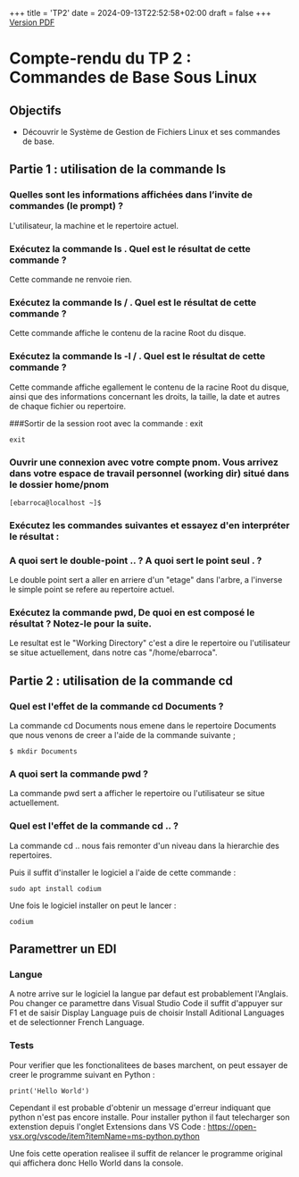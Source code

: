 +++
title = 'TP2'
date = 2024-09-13T22:52:58+02:00
draft = false
+++
<a href="" download>Version PDF</a>

# Compte-rendu du TP 2 : Commandes de Base Sous Linux

## Objectifs

- Découvrir le Système de Gestion de Fichiers Linux et ses  commandes de base.

## Partie 1 : utilisation de la commande ls

### Quelles sont les informations affichées dans l’invite de commandes (le prompt) ?

L'utilisateur, la machine et le repertoire actuel.

### Exécutez la commande ls . Quel est le résultat de cette commande ?

Cette commande ne renvoie rien.

### Exécutez la commande ls /  . Quel est le résultat de cette commande ?

Cette commande affiche le contenu de la racine Root du disque. 

### Exécutez la commande ls -l / . Quel est le résultat de cette commande ?

Cette commande affiche egallement le contenu de la racine Root du disque, ainsi que des informations concernant les droits, la taille, la date et autres de chaque fichier ou repertoire.

###Sortir de la session root avec la commande : exit

```
exit
```

### Ouvrir une connexion avec votre compte pnom. Vous arrivez dans votre espace de travail personnel (working dir) situé dans le dossier home/pnom
```
[ebarroca@localhost ~]$
```

### Exécutez les commandes suivantes et essayez d'en interpréter le résultat :

### A quoi sert le double-point .. ? 	A quoi sert le point seul . ?

Le double point sert a aller en arriere d'un "etage" dans l'arbre, a l'inverse le simple point se refere au repertoire actuel. 

### Exécutez la commande pwd, De quoi en est composé le résultat ? Notez-le pour la suite.

Le resultat est le "Working Directory" c'est a dire le repertoire ou l'utilisateur se situe actuellement, dans notre cas "/home/ebarroca".

## Partie 2 : utilisation de la commande cd

### Quel est l'effet de la commande  cd Documents ?

La commande cd Documents nous emene dans le repertoire Documents que nous venons de creer a l'aide de la commande suivante ;
```
$ mkdir Documents
```
### A quoi sert la commande pwd ?

La commande pwd sert a afficher le repertoire ou l'utilisateur se situe actuellement.

### Quel est l'effet de la commande cd .. ?

La commande cd .. nous fais remonter d'un niveau dans la hierarchie des repertoires.






Puis il suffit d'installer le logiciel a l'aide de cette commande :

```
sudo apt install codium
```

Une fois le logiciel installer on peut le lancer :

```
codium
```

## Paramettrer un EDI 

### Langue

A notre arrive sur le logiciel la langue par defaut est probablement l'Anglais. Pou changer ce paramettre dans Visual Studio Code il suffit d'appuyer sur F1 et de saisir Display Language puis de choisir Install Aditional Languages et de selectionner French Language. 

### Tests

Pour verifier que les fonctionalitees de bases marchent, on peut essayer de creer le programme suivant en Python :

```
print('Hello World')
```

Cependant il est probable d'obtenir un message d'erreur indiquant que python n'est pas encore installe. Pour installer python il faut telecharger son extenstion depuis l'onglet Extensions dans VS Code : https://open-vsx.org/vscode/item?itemName=ms-python.python

Une fois cette operation realisee il suffit de relancer le programme original qui affichera donc Hello World dans la console. 

